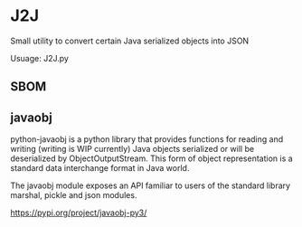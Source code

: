 # J2J
Small utility to convert certain Java serialized objects into JSON

Usuage: J2J.py <filename>

SBOM
--------------------------------------

javaobj
--------------------------------------
python-javaobj is a python library that provides functions for reading and writing (writing is WIP currently) 
Java objects serialized or will be deserialized by ObjectOutputStream. 
This form of object representation is a standard data interchange format in Java world.

The javaobj module exposes an API familiar to users of the standard library marshal, pickle and json modules.

https://pypi.org/project/javaobj-py3/
